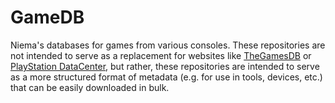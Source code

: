 # GameDB
Niema's databases for games from various consoles. These repositories are not intended to serve as a replacement for websites like [TheGamesDB](https://thegamesdb.net/) or [PlayStation DataCenter](https://psxdatacenter.com/), but rather, these repositories are intended to serve as a more structured format of metadata (e.g. for use in tools, devices, etc.) that can be easily downloaded in bulk.
